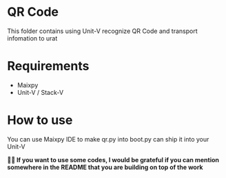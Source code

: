 # QR Code
This folder contains using Unit-V recognize QR Code and transport infomation to urat

# Requirements
- Maixpy
- Unit-V / Stack-V

# How to use
You can use Maixpy IDE to make qr.py into boot.py can ship it into your Unit-V

**🙆‍♀️ If you want to use some codes, I would be grateful if you can mention somewhere in the README that you are building on top of the work**
